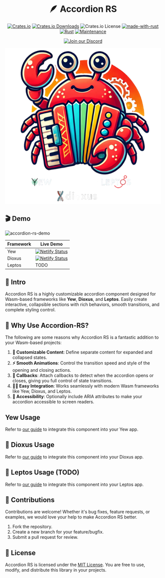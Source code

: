 <div align="center">

# 🪶 Accordion RS

[![Crates.io](https://img.shields.io/crates/v/accordion-rs)](https://crates.io/crates/accordion-rs)
[![Crates.io Downloads](https://img.shields.io/crates/d/accordion-rs)](https://crates.io/crates/accordion-rs)
![Crates.io License](https://img.shields.io/crates/l/accordion-rs)
[![made-with-rust](https://img.shields.io/badge/Made%20with-Rust-1f425f.svg?logo=rust&logoColor=white)](https://www.rust-lang.org/)
[![Rust](https://img.shields.io/badge/Rust-1.79%2B-blue.svg)](https://www.rust-lang.org)
[![Maintenance](https://img.shields.io/badge/Maintained%3F-yes-green.svg)](https://github.com/wiseaidev)

[![Join our Discord](https://dcbadge.limes.pink/api/server/b5JbvHW5nv)](https://discord.gg/b5JbvHW5nv)

![logo](./assets/logo.webp)

</div>

## 🎬 Demo

![accordion-rs-demo](./assets/demo.gif)

| Framework | Live Demo |
| --- | --- |
| Yew | [![Netlify Status](https://api.netlify.com/api/v1/badges/87876941-3a23-4853-b33c-df29645508fd/deploy-status)](https://accordion-rs.netlify.app) |
| Dioxus | [![Netlify Status](https://api.netlify.com/api/v1/badges/6affd84e-b9ce-4aa7-af7c-9b70152d5266/deploy-status)](https://accordion-rs-dioxus.netlify.app) |
| Leptos | TODO |

## 📜 Intro

Accordion RS is a highly customizable accordion component designed for Wasm-based frameworks like **Yew**, **Dioxus**, and **Leptos**. Easily create interactive, collapsible sections with rich behaviors, smooth transitions, and complete styling control.

## 🤔 Why Use Accordion-RS?

The following are some reasons why Accordion RS is a fantastic addition to your Wasm-based projects:

1. **🎨 Customizable Content**: Define separate content for expanded and collapsed states.
1. **⚡ Smooth Animations**: Control the transition speed and style of the opening and closing actions.
1. **🔄 Callbacks**: Attach callbacks to detect when the accordion opens or closes, giving you full control of state transitions.
1. **🧑‍💻 Easy Integration**: Works seamlessly with modern Wasm frameworks like Yew, Dioxus, and Leptos.
1. **🧩 Accessibility**: Optionally include ARIA attributes to make your accordion accessible to screen readers.

## Yew Usage

Refer to [our guide](YEW.md) to integrate this component into your Yew app.

## 🧬 Dioxus Usage

Refer to [our guide](DIOXUS.md) to integrate this component into your Dioxus app.

## 🌱 Leptos Usage (TODO)

Refer to [our guide](LEPTOS.md) to integrate this component into your Leptos app.

## 🤝 Contributions

Contributions are welcome! Whether it's bug fixes, feature requests, or examples, we would love your help to make Accordion RS better.

1. Fork the repository.
1. Create a new branch for your feature/bugfix.
1. Submit a pull request for review.

## 📜 License

Accordion RS is licensed under the [MIT License](LICENSE). You are free to use, modify, and distribute this library in your projects.
